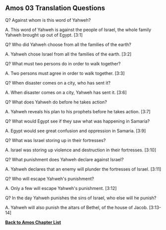 ## Amos 03 Translation Questions ##

Q? Against whom is this word of Yahweh?

A. This word of Yahweh is against the people of Israel, the whole family Yahweh brought up out of Egypt. [3:1]

Q? Who did Yahweh choose from all the families of the earth?

A. Yahweh chose Israel from all the families of the earth. [3:2]

Q? What must two persons do in order to walk together?

A. Two persons must agree in order to walk together. [3:3]

Q? When disaster comes on a city, who has sent it?

A. When disaster comes on a city, Yahweh has sent it. [3:6]

Q? What does Yahweh do before he takes action?

A. Yahweh reveals his plan to his prophets before he takes action. [3:7]

Q? What would Egypt see if they saw what was happening in Samaria?

A. Egypt would see great confusion and oppression in Samaria. [3:9]

Q? What was Israel storing up in their fortresses?

A. Israel was storing up violence and destruction in their fortresses. [3:10]

Q? What punishment does Yahweh declare against Israel?

A. Yahweh declares that an enemy will plunder the fortresses of Israel. [3:11]

Q? Who will escape Yahweh's punishment?

A. Only a few will escape Yahweh's punishment. [3:12]

Q? In the day Yahweh punishes the sins of Israel, who else will he punish?

A. Yahweh will also punish the altars of Bethel, of the house of Jacob. [3:13-14]

__[Back to Amos Chapter List](./)__

